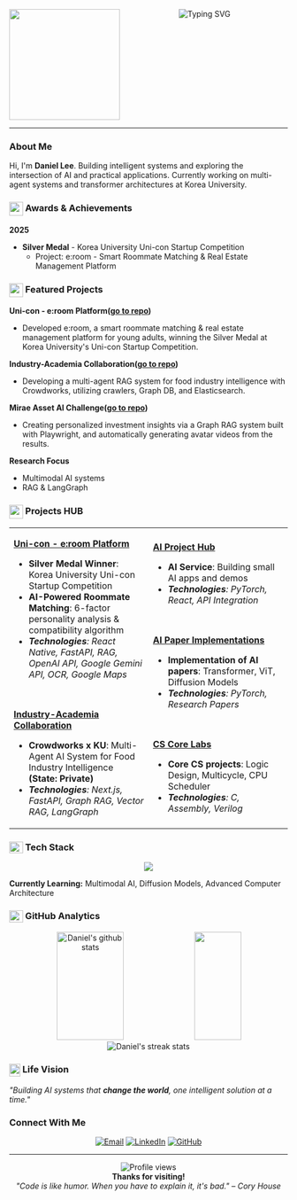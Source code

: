 <div align="center">
  <img height="200" src="https://user-images.githubusercontent.com/74038190/213866269-5d00981c-7c98-46d7-8a8e-16f462f15227.gif" align="left" />
  <img src="https://readme-typing-svg.herokuapp.com?font=JetBrains+Mono&weight=800&size=30&duration=2000&pause=800&color=D84315&center=true&vCenter=true&width=500&height=200&lines=Daniel+Lee;Korea+University+CS;AI+%26+Full-Stack+Developer;Turning+Ideas+into+Reality" alt="Typing SVG" />
  <br clear="all">
</div>

---

### About Me
Hi, I'm **Daniel Lee**. Building intelligent systems and exploring the intersection of AI and practical applications. Currently working on multi-agent systems and transformer architectures at Korea University.

### <img src="https://raw.githubusercontent.com/Tarikul-Islam-Anik/Animated-Fluent-Emojis/master/Emojis/Activities/Trophy.png" width="25" height="25" style="vertical-align: middle;"> Awards & Achievements

**2025**
- **Silver Medal** - Korea University Uni-con Startup Competition
  - Project: e:room - Smart Roommate Matching & Real Estate Management Platform

### <img src="https://cdn.jsdelivr.net/npm/simple-icons@v14/icons/rocket.svg" width="25" height="25" style="vertical-align: middle;"> Featured Projects

**Uni-con - e:room Platform([go to repo](https://github.com/danlee-dev/uni-con))**
* Developed e:room, a smart roommate matching & real estate management platform for young adults, winning the Silver Medal at Korea University's Uni-con Startup Competition.

**Industry-Academia Collaboration([go to repo](https://github.com/danlee-dev/crowdworks-multiagent-system.git))**
* Developing a multi-agent RAG system for food industry intelligence with Crowdworks, utilizing crawlers, Graph DB, and Elasticsearch.

**Mirae Asset AI Challenge([go to repo](https://github.com/danlee-dev/112-miraeasset-clova-ai-challenge.git))**
* Creating personalized investment insights via a Graph RAG system built with Playwright, and automatically generating avatar videos from the results.
  
**Research Focus**  
* Multimodal AI systems
* RAG & LangGraph

### <img src="https://cdn.jsdelivr.net/npm/simple-icons@v14/icons/github.svg" width="25" height="25" style="vertical-align: middle;"> Projects HUB

<table>
<tr>
<td width="50%">

**[Uni-con - e:room Platform](https://github.com/danlee-dev/uni-con)**  
- **Silver Medal Winner**: Korea University Uni-con Startup Competition
- **AI-Powered Roommate Matching**: 6-factor personality analysis & compatibility algorithm
- ***Technologies**: React Native, FastAPI, RAG, OpenAI API, Google Gemini API, OCR, Google Maps*

<br>

**[Industry-Academia Collaboration](https://github.com/danlee-dev/crowdworks-multiagent-system.git)**  
- **Crowdworks x KU**: Multi-Agent AI System for Food Industry Intelligence **(State: Private)**
- ***Technologies**: Next.js, FastAPI, Graph RAG, Vector RAG, LangGraph*

</td>
<td width="50%">

**[AI Project Hub](https://github.com/danlee-dev/ai-project-hub)**  
- **AI Service**: Building small AI apps and demos  
- ***Technologies**: PyTorch, React, API Integration*

<br>

**[AI Paper Implementations](https://github.com/danlee-dev/ai-paper-implementations)**  
- **Implementation of AI papers**: Transformer, ViT, Diffusion Models
- ***Technologies**: PyTorch, Research Papers*

<br>

**[CS Core Labs](https://github.com/danlee-dev/cs-core-labs)**  
- **Core CS projects**: Logic Design, Multicycle, CPU Scheduler
- ***Technologies**: C, Assembly, Verilog*

</td>
</tr>
</table>

### <img src="https://cdn.jsdelivr.net/npm/simple-icons@v14/icons/stackshare.svg" width="25" height="21" align="top"> Tech Stack
<p align="center">
  <img src="https://skillicons.dev/icons?i=python,js,c,cpp,pytorch,react,nextjs,ts,nodejs,mongodb,postgres,git,aws,docker&theme=dark" />
</p>

**Currently Learning:** Multimodal AI, Diffusion Models, Advanced Computer Architecture

### <img src="https://cdn.jsdelivr.net/npm/simple-icons@v14/icons/chartdotjs.svg" width="25" height="22" align="top"> GitHub Analytics

<div align="center">
  <img width="49%" height="195px" src="https://github-readme-stats.vercel.app/api?username=danlee-dev&show_icons=true&count_private=true&hide_border=true&title_color=79c0ff&icon_color=79c0ff&text_color=c9d1d9&bg_color=0d1117" alt="Daniel's github stats" /> 
  <img width="41%" height="195px" src="https://github-readme-stats.vercel.app/api/top-langs/?username=danlee-dev&layout=compact&hide_border=true&title_color=79c0ff&text_color=c9d1d9&bg_color=0d1117" />
</div>

<div align="center">
  <img src="https://github-readme-streak-stats.herokuapp.com/?user=danlee-dev&theme=dark&hide_border=true&background=0D1117&stroke=0000&ring=79C0FF&fire=79C0FF&currStreakLabel=79C0FF" alt="Daniel's streak stats"/>
</div>

### <img src="https://cdn.jsdelivr.net/npm/simple-icons@v14/icons/target.svg" width="20" height="23" align="top"> Life Vision
*"Building AI systems that **change the world**, one intelligent solution at a time."*

### Connect With Me

<div align="center">
  
[![Email](https://img.shields.io/badge/Email-hi.danleedev%40gmail.com-blue?style=flat-square&logo=gmail&logoColor=white)](mailto:hi.danleedev@gmail.com)
[![LinkedIn](https://img.shields.io/badge/LinkedIn-danlee--dev-blue?style=flat-square&logo=linkedin&logoColor=white)](https://www.linkedin.com/in/danlee-dev/)
[![GitHub](https://img.shields.io/badge/GitHub-danlee--dev-blue?style=flat-square&logo=github&logoColor=white)](https://github.com/danlee-dev)

</div>

---

<div align="center">
  <img src="https://komarev.com/ghpvc/?username=danlee-dev&style=flat-square&color=79c0ff" alt="Profile views" />
  <br/>
  <b>Thanks for visiting!</b>
  <br/>
  <i>"Code is like humor. When you have to explain it, it's bad." – Cory House</i>
</div>
